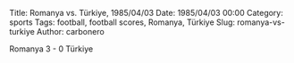 Title: Romanya vs. Türkiye, 1985/04/03
Date: 1985/04/03 00:00
Category: sports
Tags: football, football scores, Romanya, Türkiye
Slug: romanya-vs-turkiye
Author: carbonero


Romanya 3 - 0 Türkiye

